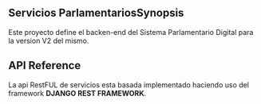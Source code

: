 ## Servicios ParlamentariosSynopsis

Este proyecto define el backen-end del Sistema Parlamentario Digital para la version V2 del mismo.

## API Reference

La api RestFUL de servicios esta basada implementado haciendo uso del framework **DJANGO REST FRAMEWORK**.

